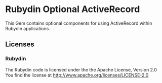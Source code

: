 Rubydin Optional ActiveRecord
=============================

This Gem contains optional components for using ActiveRecord within Rubydin applications.

Licenses
--------

### Rubydin

The Rubydin code is licensed under the the Apache License, Version 2.0
You find the license at http://www.apache.org/licenses/LICENSE-2.0

